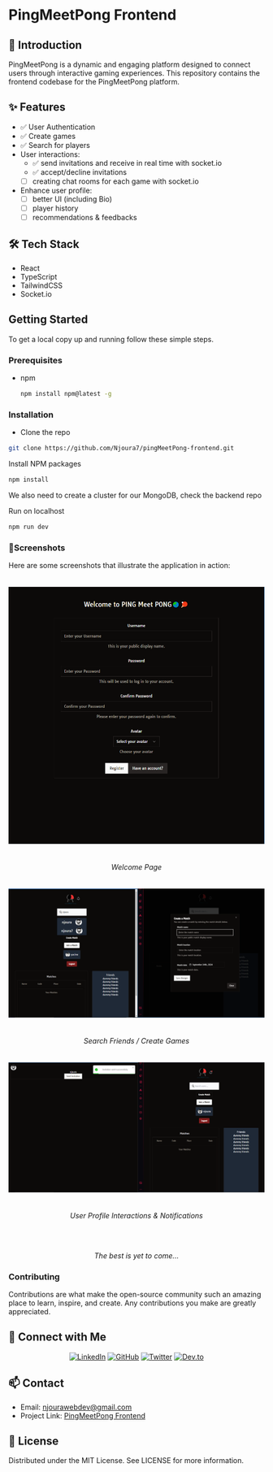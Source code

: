 # PingMeetPong Frontend

## 👋 Introduction

PingMeetPong is a dynamic and engaging platform designed to connect users through interactive gaming experiences. This repository contains the frontend codebase for the PingMeetPong platform.

## ✨ Features

- ✅ User Authentication
- ✅ Create games
- ✅ Search for players
- User interactions:
  - ✅ send invitations and receive in real time with socket.io
  - ✅ accept/decline invitations
  - [ ] creating chat rooms for each game with socket.io
- Enhance user profile:
  - [ ] better UI (including Bio)
  - [ ] player history
  - [ ] recommendations & feedbacks

## 🛠️ Tech Stack

- React
- TypeScript
- TailwindCSS
- Socket.io

## Getting Started

To get a local copy up and running follow these simple steps.

### Prerequisites

- npm
  ```sh
  npm install npm@latest -g
  ```

### Installation

- Clone the repo

```sh
git clone https://github.com/Njoura7/pingMeetPong-frontend.git
```

Install NPM packages

```sh
npm install
```

We also need to create a cluster for our MongoDB, check the backend repo

Run on localhost

```sh
npm run dev
```

### 📸Screenshots

Here are some screenshots that illustrate the application in action:

<div align="center">
  <img src="public/assets/ss1.png" alt="Screenshot 1" width="600" style="margin: 20px 0"/>
  <p><em>Welcome Page</em></p>

  <img src="public/assets/ss2.png" alt="Screenshot 2" width="600" style="margin: 20px 0"/>
  <p><em>Search Friends / Create Games</em></p>

  <img src="public/assets/ss3.png" alt="Screenshot 3" width="600" style="margin: 20px 0"/>
  <p><em>User Profile Interactions & Notifications</em></p>
  <br/>
  <br/>

  <p><em>The best is yet to come...</em></p>
</div>

### Contributing

Contributions are what make the open-source community such an amazing place to learn, inspire, and create. Any contributions you make are greatly appreciated.

## 🤝 Connect with Me

<div align="center">

[![LinkedIn](https://img.shields.io/badge/LinkedIn-0077B5?style=for-the-badge&logo=linkedin&logoColor=white)](https://www.linkedin.com/in/anasmohamedaziznjr/)
[![GitHub](https://img.shields.io/badge/GitHub-100000?style=for-the-badge&logo=github&logoColor=white)](https://github.com/Njoura7)
[![Twitter](https://img.shields.io/badge/Twitter-1DA1F2?style=for-the-badge&logo=twitter&logoColor=white)](https://x.com/njoura7)
[![Dev.to](https://img.shields.io/badge/dev.to-0A0A0A?style=for-the-badge&logo=devdotto&logoColor=white)](https://dev.to/njoura7)

</div>

## 📫 Contact

- Email: njourawebdev@gmail.com
- Project Link: [PingMeetPong Frontend](https://github.com/Njoura7/pingMeetPong-frontend)

## 📜 License

Distributed under the MIT License. See LICENSE for more information.
